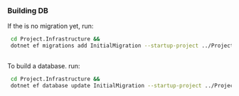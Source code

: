 ### Building DB


If the is no migration yet, run:
```bash
 cd Project.Infrastructure &&
 dotnet ef migrations add InitialMigration --startup-project ../Project.API/Project.API.csproj
 
```

To build a database. run:
```bash
 cd Project.Infrastructure &&
 dotnet ef database update InitialMigration --startup-project ../Project.API/Project.API.csproj
```